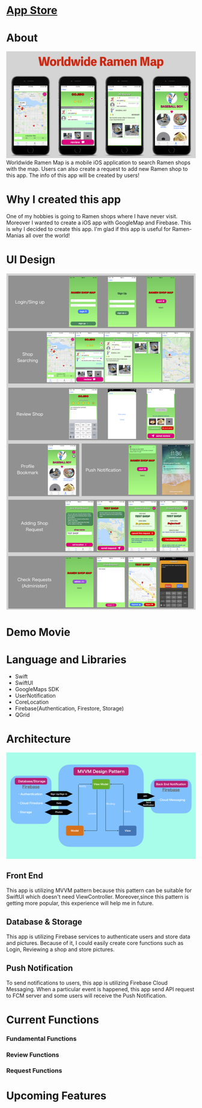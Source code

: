 # [App Store](https://apps.apple.com/ca/app/worldwide-ramen-map/id1551605247#?platform=iphone)
# About
![Screen shots](https://github.com/korosaka/source_image/blob/main/ramen_map/ramen_map_screenshots.png)
Worldwide Ramen Map is a mobile iOS application to search Ramen shops with the map. Users can also create a request to add new Ramen shop to this app. The info of this app will be created by users!

# Why I created this app
One of my hobbies is going to Ramen shops where I have never visit. Moreover I wanted to create a iOS app with GoogleMap and Firebase. This is why I decided to create this app. I'm glad if this app is useful for Ramen-Manias all over the world!

# UI Design
![UI Design](https://github.com/korosaka/source_image/blob/main/ramen_map/all_ui_design.png)
# Demo Movie
# Language and Libraries
- Swift
- SwiftUI
- GoogleMaps SDK
- UserNotification
- CoreLocation
- Firebase(Authentication, Firestore, Storage)
- QGrid

# Architecture
![Architecture_Design](https://github.com/korosaka/source_image/blob/main/ramen_map/Architecture_design.png)
## Front End
This app is utilizing MVVM pattern because this pattern can be suitable for SwiftUI which doesn't need ViewController. 
Moreover,since this pattern is getting more popular, this experience will help me in future. 
## Database & Storage
This app is utilizing Firebase services to authenticate users and store data and pictures. 
Because of it, I could easily create core functions such as Login, Reviewing a shop and store pictures.
## Push Notification
To send notifications to users, this app is utilizing Firebase Cloud Messaging. When a particular event is happened, this app send API request to FCM server and some users will receive the Push Notification.
# Current Functions

### Fundamental Functions

### Review Functions

### Request Functions

# Upcoming Features
